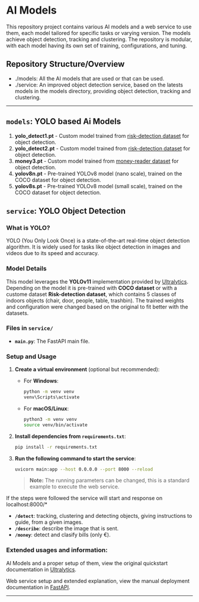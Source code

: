 # AI Models

This repository project contains various AI models and a web service to use them, each model tailored for specific tasks or varying version. The models achieve object detection, tracking and clustering. The repository is modular, with each model having its own set of training, configurations, and tuning.

## Repository Structure/Overview
- ./models: All the AI models that are used or that can be used.
- ./service: An improved object detection service, based on the latests models in the models directory, providing object detection, tracking and clustering.

---

## `models`: YOLO based Ai Models

1. **yolo_detect1.pt** - Custom model trained from [risk-detection dataset](https://universe.roboflow.com/pbl5mu/risk-detection-1/dataset/1) for object detection.
2. **yolo_detect2.pt** - Custom model trained from [risk-detection dataset](https://universe.roboflow.com/pbl5mu/risk-detection-1/dataset/2) for object detection.
3. **money3.pt** - Custom model trained from [money-reader dataset](https://universe.roboflow.com/pbl5mu/money-reader/dataset/3) for object detection.
4. **yolov8n.pt** - Pre-trained YOLOv8 model (nano scale), trained on the COCO dataset for object detection.
5. **yolov8s.pt** - Pre-trained YOLOv8 model (small scale), trained on the COCO dataset for object detection.

## `service`: YOLO Object Detection

### What is YOLO?
YOLO (You Only Look Once) is a state-of-the-art real-time object detection algorithm. It is widely used for tasks like object detection in images and videos due to its speed and accuracy.

### Model Details
This model leverages the **YOLOv11** implementation provided by [Ultralytics](https://ultralytics.com). Depending on the model it is pre-trained with **COCO dataset** or with a custome dataset **Risk-detection dataset**, which contains 5 classes of indoors objects (chair, door, people, table, trashbin). The trained weights and configuration were changed based on the original to fit better with the datasets.

### Files in `service/`
- **`main.py`**: The FastAPI main file.

### Setup and Usage

1. **Create a virtual environment** (optional but recommended):
    - For **Windows**:
        ```bash
        python -m venv venv
        venv\Scripts\activate
        ```
    - For **macOS/Linux**:
        ```bash
        python3 -m venv venv
        source venv/bin/activate
        ```

2. **Install dependencies from `requirements.txt`**:
    ```bash
    pip install -r requirements.txt
    ```

3. **Run the following command to start the service**:
    ```bash
    uvicorn main:app --host 0.0.0.0 --port 8000 --reload
    ```
    > **Note:** The running parameters can be changed, this is a standard example to execute the web service.

If the steps were followed the service will start and response on localhost:8000/*
- **`/detect`**: tracking, clustering and detecting objects, giving instructions to guide, from a given images.
- **`/describe`**: describe the image that is sent.
- **`/money`**: detect and clasify bills (only €).

### Extended usages and information:

AI Models and a proper setup of them, view the original quickstart documentation in [Ultralytics](https://docs.ultralytics.com/quickstart/).

Web service setup and extended explanation, view the manual deployment documentation in [FastAPI](https://fastapi.tiangolo.com/deployment/manually/).

---